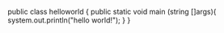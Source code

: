 public class helloworld {
public static void main (string []args){
system.out.println("hello world!");
}
}
